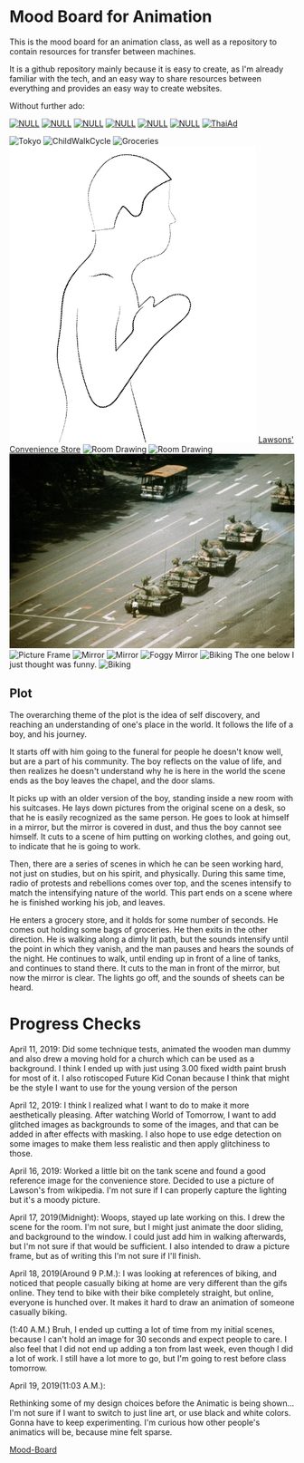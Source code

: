# Mood Board for Animation

This is the mood board for an animation class,
as well as a repository to contain resources for transfer between machines.

It is a github repository mainly because it is easy to create, as I'm already familiar with the
tech, and an easy way to share resources between everything and provides an easy way to create
websites.

Without further ado:

[![NULL](https://img.youtube.com/vi/eMhDQFLwrAA/0.jpg)](https://www.youtube.com/watch?v=eMhDQFLwrAA)
[![NULL](https://img.youtube.com/vi/Lk4O5iXjIBk/0.jpg)](https://www.youtube.com/watch?v=Lk4O5iXjIBk)
[![NULL](https://img.youtube.com/vi/lDru6QYEBko/0.jpg)](https://www.youtube.com/watch?v=lDru6QYEBko)
[![NULL](https://img.youtube.com/vi/z3j0WTKAFE8/0.jpg)](https://youtu.be/z3j0WTKAFE8)
[![NULL](https://img.youtube.com/vi/JmST5o3usNI/0.jpg)](https://youtu.be/JmST5o3usNI)
[![NULL](https://img.youtube.com/vi/GGNQwGIvgQQ/0.jpg)](https://youtu.be/GGNQwGIvgQQ)
[![ThaiAd](https://img.youtube.com/vi/cZGghmwUcbQ/0.jpg)](https://www.youtube.com/watch?v=cZGghmwUcbQ)

![Tokyo](https://66.media.tumblr.com/401d7b2de83cc027a3795de930ff3301/tumblr_pp56uii2L21wu8kz2o1_1280.png)
![ChildWalkCycle](https://storyboardingandcharacters.files.wordpress.com/2017/04/child-run-cycle-fully-rendered1.gif?w=663)
![Groceries](http://2.bp.blogspot.com/-zGVwkB2_qhA/UNuBAIKbwkI/AAAAAAAAAdY/L4jbKvIYXuc/s640/ponyo-walk.gif)
![Drawing of praying](./praying.png)
[Lawsons' Convenience Store](https://en.wikipedia.org/wiki/Lawson_(store))
![Room Drawing](https://i.pinimg.com/originals/60/ca/d5/60cad5ebae5aff51c8b249f6f409ef51.jpg)
![Room Drawing](https://www.animeoutline.com/wp-content/uploads/2018/03/one_point_perspective_room_drawing.png)
![Square](references/tiananmen.jpg)
![Picture Frame](https://seldeximages.digitalbridge.com.au/w540-c3:2-q100/product_images/desk1.jpg)
![Mirror](https://images.pexels.com/photos/765217/pexels-photo-765217.jpeg?cs=srgb&dl=black-and-white-blur-boy-765217.jpg&fm=jpg)
![Mirror](http://sportsmockery.com/wp-content/uploads/2014/11/man-looking-in-mirror.jpg)
![Foggy Mirror](https://d2v9y0dukr6mq2.cloudfront.net/video/thumbnail/EGMNzkHOlijiyxjt6/hand-cleaning-the-foggy-mirror_swviya6ql_thumbnail-full01.png)
![Biking](https://i.gifer.com/52VF.gif)
The one below I just thought was funny.
![Biking](https://i.gifer.com/YojI.gif)

## Plot

The overarching theme of the plot is the idea of self discovery, and reaching an understanding
of one's place in the world. It follows the life of a boy, and his journey.

It starts off with him going to the funeral for people he doesn't know well, but are a part of
his community. The boy reflects on the value of life, and then realizes he doesn't understand
why he is here in the world the scene ends as the boy leaves the chapel, and the door slams.

It picks up with an older version of the boy, standing inside a new room with his suitcases. He
lays down pictures from the original scene on a desk, so that he is easily recognized as the
same person. He goes to look at himself in a mirror, but the mirror is covered in dust, and thus
the boy cannot see himself. It cuts to a scene of him putting on working clothes, and going out,
to indicate that he is going to work.

Then, there are a series of scenes in which he can be seen working hard, not just on studies,
but on his spirit, and physically. During this same time, radio of protests and rebellions comes
over top, and the scenes intensify to match the intensifying nature of the world. This part ends
on a scene where he is finished working his job, and leaves.

He enters a grocery store, and it holds for some number of seconds. He comes out holding some
bags of groceries. He then exits in the other direction. He is walking along a dimly lit path,
but the sounds intensify until the point in which they vanish, and the man pauses and hears the
sounds of the night. He continues to walk, until ending up in front of a line of tanks, and
continues to stand there. It cuts to the man in front of the mirror, but now the mirror is
clear. The lights go off, and the sounds of sheets can be heard.

# Progress Checks

April 11, 2019:
Did some technique tests, animated the wooden man dummy and also drew a moving hold for a
church which can be used as a background. I think I ended up with just using 3.00 fixed width
paint brush for most of it. I also rotiscoped Future Kid Conan because I think that might be the
style I want to use for the young version of the person


April 12, 2019:
I think I realized what I want to do to make it more aesthetically pleasing. After watching
World of Tomorrow, I want to add glitched images as backgrounds to some of the images, and that
can be added in after effects with masking. I also hope to use edge detection on some images to
make them less realistic and then apply glitchiness to those.

April 16, 2019:
Worked a little bit on the tank scene and found a good reference image for the convenience
store. Decided to use a picture of Lawson's from wikipedia. I'm not sure if I can properly
capture the lighting but it's a moody picture.

April 17, 2019(Midnight):
Woops, stayed up late working on this. I drew the scene for the room. I'm not sure, but I might
just animate the door sliding, and background to the window. I could just add him in walking
afterwards, but I'm not sure if that would be sufficient. I also intended to draw a picture
frame, but as of writing this I'm not sure if I'll finish.

April 18, 2019(Around 9 P.M.):
I was looking at references of biking, and noticed that people casually biking at home are very
different than the gifs online. They tend to bike with their bike completely straight, but
online, everyone is hunched over. It makes it hard to draw an animation of someone casually
biking.

(1:40 A.M.)
Bruh, I ended up cutting a lot of time from my initial scenes, because I can't hold an image for
30 seconds and expect people to care. I also feel that I did not end up adding a ton from last
week, even though I did a lot of work. I still have a lot more to go, but I'm going to rest
before class tomorrow.

April 19, 2019(11:03 A.M.):

Rethinking some of my design choices before the Animatic is being shown... I'm not sure if I
want to switch to just line art, or use black and white colors. Gonna have to keep
experimenting. I'm curious how other people's animatics will be, because mine felt sparse.


[Mood-Board](https://julianknodt.github.io/TITLE_GOES_HERE/)
